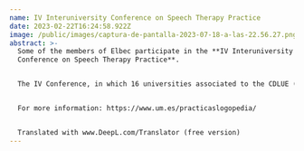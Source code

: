 ```yaml
---
name: IV Interuniversity Conference on Speech Therapy Practice
date: 2023-02-22T16:24:58.922Z
image: /public/images/captura-de-pantalla-2023-07-18-a-las-22.56.27.png
abstract: >-
  Some of the members of Elbec participate in the **IV Interuniversity
  Conference on Speech Therapy Practice**.


  The IV Conference, in which 16 universities associated to the CDLUE (Conference of Deans of Speech Therapy of Spanish Universities) are participating, will be held through the Zoom platform during the second half of February and the first half of March.


  For more information: https://www.um.es/practicaslogopedia/


  Translated with www.DeepL.com/Translator (free version)
---
```

